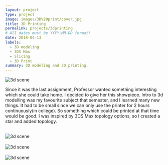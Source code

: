 ```yaml
---
layout: project
type: project
image: images/3D%20print/cover.jpg
title: 3D Printing
permalink: projects/3dprinting
# All dates must be YYYY-MM-DD format!
date: 2018-04-13
labels:
  - 3D modeling
  - 3DS Max
  - Slicing
  - 3D Print
summary: 3D modeling and 3D printing.
---
```

<img src="https://aryan1107.github.io/folio/images/3D%20print/cover.jpg"  class="ui fluid image" alt="3d scene">
<br>

<section class="container" style="max-width:700px;">
  <div class="row">
    <p>Since it was the last assignment, Professor wanted something interesting which she could take home. I decided to give her this showpiece. Intro to 3d modelling was my favourite subject that semester, and I learned many new things. It had to be small since we can only use the printer for 2 hours continuously(in college). So something which could be printed at that time would be good. I was inspired by 3DS Max topology options, so I created a star and added topology.
    </p>
  </div>
</section>
<br>
<section class="container" style="max-width:700px;">
  <div class="row">
    <img src="https://aryan1107.github.io/folio/images/3D%20print/3.png" style="max-height: 100%;" class="rounded img-fluid mx-auto d-block" alt="3d scene">
  </div>
</section>
<br>
<section class="container" style="max-width:700px;">
  <div class="row">
    <img src="https://aryan1107.github.io/folio/images/3D%20print/2.jpg" style="max-height: 100%;" class="rounded img-fluid mx-auto d-block" alt="3d scene">
  </div>
</section>
<br>
<section class="container" style="max-width:700px;">
  <div class="row">
    <img src="https://aryan1107.github.io/folio/images/3D%20print/1.jpg" style="max-height: 100%;" class="rounded img-fluid mx-auto d-block" alt="3d scene">
  </div>
</section>
<br>

